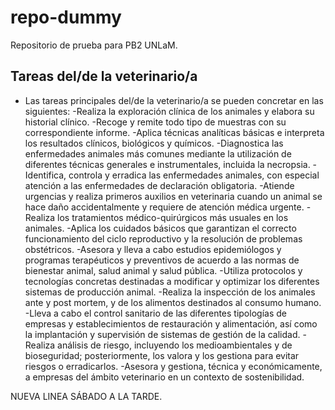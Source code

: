# repo-dummy
Repositorio de prueba para PB2 UNLaM.

## Tareas del/de la veterinario/a

* Las tareas principales del/de la veterinario/a se pueden concretar en las siguientes:
-Realiza la exploración clínica de los animales y elabora su historial clínico.
-Recoge y remite todo tipo de muestras con su correspondiente informe.
-Aplica técnicas analíticas básicas e interpreta los resultados clínicos, biológicos y químicos.
-Diagnostica las enfermedades animales más comunes mediante la utilización de diferentes técnicas generales e instrumentales, incluida la necropsia.
-Identifica, controla y erradica las enfermedades animales, con especial atención a las enfermedades de declaración obligatoria.
-Atiende urgencias y realiza primeros auxilios en veterinaria cuando un animal se hace daño accidentalmente y requiere de atención médica urgente.
-Realiza los tratamientos médico-quirúrgicos más usuales en los animales.
-Aplica los cuidados básicos que garantizan el correcto funcionamiento del ciclo reproductivo y la resolución de problemas obstétricos.
-Asesora y lleva a cabo estudios epidemiólogos y programas terapéuticos y preventivos de acuerdo a las normas de bienestar animal, salud animal y salud pública.
-Utiliza protocolos y tecnologías concretas destinadas a modificar y optimizar los diferentes sistemas de producción animal.
-Realiza la inspección de los animales ante y post mortem, y de los alimentos destinados al consumo humano.
-Lleva a cabo el control sanitario de las diferentes tipologías de empresas y establecimientos de restauración y alimentación, así como la implantación y supervisión de sistemas de gestión de la calidad.
-Realiza análisis de riesgo, incluyendo los medioambientales y de bioseguridad; posteriormente, los valora y los gestiona para evitar riesgos o erradicarlos.
-Asesora y gestiona, técnica y económicamente, a empresas del ámbito veterinario en un contexto de sostenibilidad.


NUEVA LINEA SÁBADO A LA TARDE.
